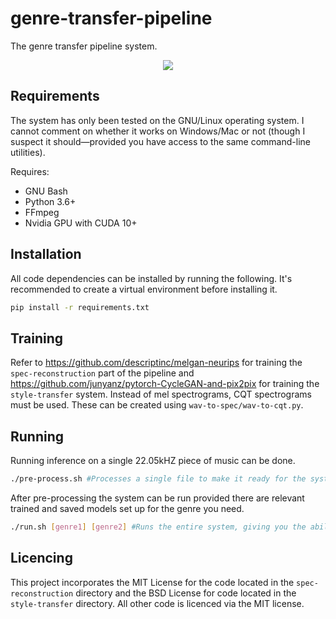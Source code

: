 # genre-transfer-pipeline

The genre transfer pipeline system.

<p align="center">
    <img src="img/dfd.png" />
</p>


## Requirements
The system has only been tested on the GNU/Linux operating system. I cannot comment on whether it works on Windows/Mac or not (though I suspect it should—provided you have access to the same command-line utilities).

Requires:
* GNU Bash
* Python 3.6+
* FFmpeg
* Nvidia GPU with CUDA 10+

## Installation
All code dependencies can be installed by running the following. It's recommended to create a virtual environment before installing it.
```bash
pip install -r requirements.txt
```

## Training

Refer to https://github.com/descriptinc/melgan-neurips for training the `spec-reconstruction` part of the pipeline and https://github.com/junyanz/pytorch-CycleGAN-and-pix2pix for training the `style-transfer` system. Instead of mel spectrograms, CQT spectrograms must be used. These can be created using `wav-to-spec/wav-to-cqt.py`.

## Running
Running inference on a single 22.05kHZ piece of music can be done.

```bash
./pre-process.sh #Processes a single file to make it ready for the system
```
After pre-processing the system can be run provided there are relevant trained and saved models set up for the genre you need.
```bash
./run.sh [genre1] [genre2] #Runs the entire system, giving you the ability to perform genre transfer.
```
## Licencing
This project incorporates the MIT License for the code located in the `spec-reconstruction` directory and the BSD License for code located in the `style-transfer` directory. All other code is licenced via the MIT license.


